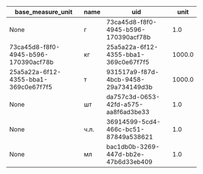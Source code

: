 |base_measure_unit|name|uid|unit|
|-----------------|----|---|----|
|None|г|73ca45d8-f8f0-4945-b596-170390acf78b|1.0|
|73ca45d8-f8f0-4945-b596-170390acf78b|кг|25a5a22a-6f12-4355-bba1-369c0e67f7f5|1000.0|
|25a5a22a-6f12-4355-bba1-369c0e67f7f5|т|931517a9-f87d-4bcb-9458-29a734149d3b|1000.0|
|None|шт|da757c3d-0653-42fd-a575-aa8f6ad3be33|1.0|
|None|ч.л.|36914599-5cd4-466c-bc51-87849a538621|1.0|
|None|мл|bac1db0b-3269-447d-bb2e-47b6d33eb409|1.0|
